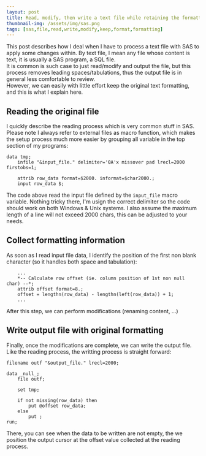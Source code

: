```yaml
---
layout: post
title: Read, modify, then write a text file while retaining the formatting
thumbnail-img: /assets/img/sas.png
tags: [sas,file,read,write,modify,keep,format,formatting]
---
```


This post describes how I deal when I have to process a text file with SAS to apply some changes within. By text file, I mean any file whose content is text, it is usually a SAS program, a SQL file.  
It is common is such case to just read/modify and output the file, but this process removes leading spaces/tabulations, thus the output file is in general less comfortable to review.  
However, we can easily with little effort keep the original text formatting, and this is what I explain here.

## Reading the original file
I quickly describe the reading process which is very common stuff in SAS. Please note I always refer to external files as macro function, which makes the setup process much more easier by grouping all variable in the top section of my programs:
```
data tmp;
    infile "&input_file." delimiter='0A'x missover pad lrecl=2000 firstobs=1;

    attrib row_data format=$2000. informat=$char2000.;
    input row_data $;
```
The code above read the input file defined by the `input_file` macro variable. Nothing tricky there, I'm usign the correct delimiter so the code should work on both Windows & Unix systems.
I also assume the maximum length of a line will not exceed 2000 chars, this can be adjusted to your needs.

## Collect formatting information
As soon as I read input file data, I identify the position of the first non blank character (so it handles both space and tabulation):
```
    ...
    *-- Calculate row offset (ie. column position of 1st non null char) --*;
    attrib offset format=8.;
    offset = lengthn(row_data) - lengthn(left(row_data)) + 1;
    ...
```
After this step, we can perform modifications (renaming content, ...)

## Write output file with original formatting
Finally, once the modifications are complete, we can write the output file. Like the reading process, the writting process is straight forward:
```
filename outf "&output_file." lrecl=2000;

data _null_;
    file outf;

    set tmp;

    if not missing(row_data) then
        put @offset row_data;
    else
        put ;
run;
```
There, you can see when the data to be written are not empty, the we position the output cursor at the offset value collected at the reading process.

